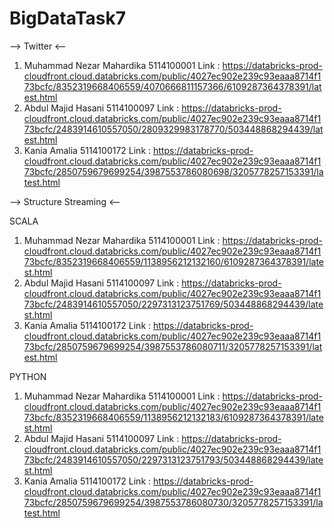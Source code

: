 # BigDataTask7

--> Twitter <--

1. Muhammad Nezar Mahardika     5114100001  Link  : https://databricks-prod-cloudfront.cloud.databricks.com/public/4027ec902e239c93eaaa8714f173bcfc/8352319668406559/4070666811157366/6109287364378391/latest.html
2. Abdul Majid Hasani           5114100097  Link  : https://databricks-prod-cloudfront.cloud.databricks.com/public/4027ec902e239c93eaaa8714f173bcfc/2483914610557050/2809329983178770/503448868294439/latest.html
3. Kania Amalia                 5114100172  Link  : https://databricks-prod-cloudfront.cloud.databricks.com/public/4027ec902e239c93eaaa8714f173bcfc/2850759679699254/3987553786080698/3205778257153391/latest.html

--> Structure Streaming <--

SCALA

1. Muhammad Nezar Mahardika     5114100001  Link  : https://databricks-prod-cloudfront.cloud.databricks.com/public/4027ec902e239c93eaaa8714f173bcfc/8352319668406559/1138956212132160/6109287364378391/latest.html
2. Abdul Majid Hasani           5114100097  Link  : https://databricks-prod-cloudfront.cloud.databricks.com/public/4027ec902e239c93eaaa8714f173bcfc/2483914610557050/2297313123751769/503448868294439/latest.html
3. Kania Amalia                 5114100172  Link  : https://databricks-prod-cloudfront.cloud.databricks.com/public/4027ec902e239c93eaaa8714f173bcfc/2850759679699254/3987553786080711/3205778257153391/latest.html

PYTHON

1. Muhammad Nezar Mahardika     5114100001  Link  : https://databricks-prod-cloudfront.cloud.databricks.com/public/4027ec902e239c93eaaa8714f173bcfc/8352319668406559/1138956212132183/6109287364378391/latest.html
2. Abdul Majid Hasani           5114100097  Link  : https://databricks-prod-cloudfront.cloud.databricks.com/public/4027ec902e239c93eaaa8714f173bcfc/2483914610557050/2297313123751793/503448868294439/latest.html
3. Kania Amalia                 5114100172  Link  : https://databricks-prod-cloudfront.cloud.databricks.com/public/4027ec902e239c93eaaa8714f173bcfc/2850759679699254/3987553786080730/3205778257153391/latest.html
